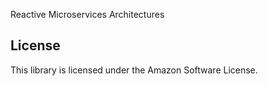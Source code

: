 Reactive Microservices Architectures

## License

This library is licensed under the Amazon Software License.
